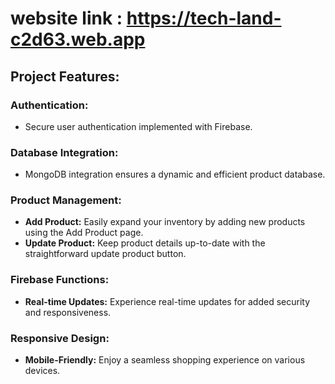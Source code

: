 #  website link : https://tech-land-c2d63.web.app

## Project Features:

### Authentication:
- Secure user authentication implemented with Firebase.

### Database Integration:
- MongoDB integration ensures a dynamic and efficient product database.

### Product Management:
- **Add Product:** Easily expand your inventory by adding new products using the Add Product page.
- **Update Product:** Keep product details up-to-date with the straightforward update product button.

### Firebase Functions:
- **Real-time Updates:** Experience real-time updates for added security and responsiveness.

### Responsive Design:
- **Mobile-Friendly:** Enjoy a seamless shopping experience on various devices.
